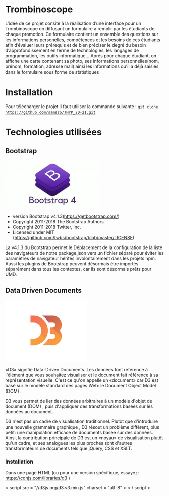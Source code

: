 # Trombinoscope
L'idée de ce  projet consite à la réalisation d’une interface pour un Trombinoscope on diffusant un formulaire à remplir par les étudiants de chaque promotion. Ce formulaire contient un ensemble  des questions sur les informations personelles, compétences et les besoins de ces étudiants afin d’évaluer leurs prérequis et de bien préciser le degré du besoin d’approfondissement en terme de technologies, les langages de programmation, les outils informatique... Aprés pour chaque étudiant, on affiche une carte contenant sa photo, ses informations personnelles(nom, prénom, formation, adresse mail) ainsi les informations qu’il a déjà saisies dans le formulaire sous forme de statistiques

# Installation
Pour télécharger le projet il faut utiliser la commande suivante :
<code>git clone https://github.com/samszo/THYP_20-21.git</code>

# Technologies utilisées

## Bootstrap 
<img src="Bootstrap.JPG"></img>

 * version Bootstrap v4.1.3(https://getbootstrap.com/)
 * Copyright 2011-2018 The Bootstrap Authors
 * Copyright 2011-2018 Twitter, Inc.
 * Licensed under MIT (https://github.com/twbs/bootstrap/blob/master/LICENSE)


La v4.1.3 du Bootstrap permet le Déplacement de la configuration de la liste des navigateurs de notre package.json vers un fichier séparé pour éviter les paramètres de navigateur hérités involontairement dans les projets npm. Aussi les plugins de Bootstrap peuvent désormais être importés séparément dans tous les contextes, car ils sont désormais prêts pour UMD.

## Data Driven Documents 
<img src="d3.PNG"></img>

«D3» signifie Data-Driven Documents. Les données font référence à l'élément que vous souhaitez visualiser et le document fait référence à sa représentation visuelle. C'est ce qu'on appelle un «document» car D3 est basé sur le modèle standard des pages Web: le Document Object Model (DOM) .

D3 vous permet de lier des données arbitraires à un modèle d'objet de document (DOM) , puis d'appliquer des transformations basées sur les données au document.

D3 n'est pas un cadre de visualisation traditionnel. Plutôt que d'introduire une nouvelle grammaire graphique , D3 résout un problème différent, plus petit: une manipulation efficace de documents basée sur des données. Ainsi, la contribution principale de D3 est un «noyau» de visualisation plutôt qu'un cadre, et ses analogues les plus proches sont d'autres transformateurs de documents tels que jQuery, CSS et XSLT.

### Installation
Dans une page HTML (ou pour une version spécifique, essayez: <https://cdnjs.com/libraries/d3> )

   < script  src = "//d3js.org/d3.v3.min.js"  charset = "utf-8" > < / script >